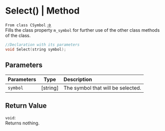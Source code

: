 # Select() | Method
`From class CSymbol` [->](symbol.md) <br>
Fills the class property `m_symbol` for further use of the other class methods of the class.

```cpp
//Declaration with its parameters
void Select(string symbol);
```

## Parameters
| Parameters |   Type   | Description                       |
| :--------- | :------: | :-------------------------------- |
| `symbol`   | [string] | The symbol that will be selected. |

## Return Value
`void`: <br>
Returns nothing.